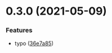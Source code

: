 # 0.3.0 (2021-05-09)


### Features

* typo ([36e7a85](https://github.com/mateuszgazdziak/nest-module-starter/commit/36e7a851ce2674e96f53e00a1d3c6ccc6cebd543))



